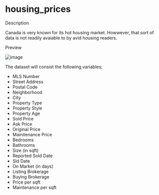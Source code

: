 # housing_prices



Description

Canada is very known for its hot housing market. Howwever, that sort of data is not readily avaiable to by avid housing readers. 


Preview

![image](https://user-images.githubusercontent.com/51901867/177067568-3a4157d7-6f27-4982-8089-d556e31b55a0.png)

The dataset will consist the following variables:
- MLS Number
- Street Address
- Postal Code
- Neighborhood
- City
- Property Type
- Property Style
- Property Age
- Sold Price
- Ask Price
- Original Price
- Mainitenance Price
- Bedrooms
- Bathrooms
- Size (in sqft)
- Reported Sold Date
- Sld Date
- On Market (in days)
- Listing Brokerage
- Buying Brokerage
- Price per sqft
- Maintenance per sqft
